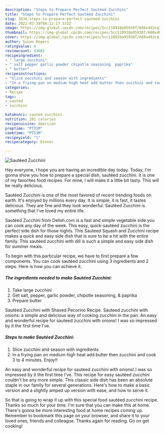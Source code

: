 ```yaml
---
description: "Steps to Prepare Perfect Sautéed Zucchini"
title: "Steps to Prepare Perfect Sautéed Zucchini"
slug: 3636-steps-to-prepare-perfect-sauteed-zucchini
date: 2022-03-20T08:12:17.533Z
image: https://img-global.cpcdn.com/recipes/5cc110910a95938f/680x482cq70/sauteed-zucchini-recipe-main-photo.jpg
thumbnail: https://img-global.cpcdn.com/recipes/5cc110910a95938f/680x482cq70/sauteed-zucchini-recipe-main-photo.jpg
cover: https://img-global.cpcdn.com/recipes/5cc110910a95938f/680x482cq70/sauteed-zucchini-recipe-main-photo.jpg
author: Susan Rogers
ratingvalue: 4
reviewcount: 43682
recipeingredient:
- " large zucchini"
- " salt pepper garlic powder chipotle seasoning  paprika"
- " butter"
recipeinstructions:
- "Slice zucchini and season with ingredients"
- "In a frying pan on medium high heat add butter then zucchini and cook 3 to 4 minutes. Enjoy!!"
categories:
- Recipe
tags:
- sauted
- zucchini

katakunci: sauted zucchini 
nutrition: 281 calories
recipecuisine: American
preptime: "PT31M"
cooktime: "PT53M"
recipeyield: "1"
recipecategory: Dinner

---
```



![Sautéed Zucchini](https://img-global.cpcdn.com/recipes/5cc110910a95938f/680x482cq70/sauteed-zucchini-recipe-main-photo.jpg)

Hey everyone, I hope you are having an incredible day today. Today, I'm gonna show you how to prepare a special dish, sautéed zucchini. It is one of my favorites food recipes. For mine, I will make it a little bit tasty. This will be really delicious.

Sautéed Zucchini is one of the most favored of recent trending foods on earth. It's enjoyed by millions every day. It is simple, it is fast, it tastes delicious. They are fine and they look wonderful. Sautéed Zucchini is something that I've loved my entire life.

Sautéed Zucchini from Delish.com is a fast and simple vegetable side you can cook any day of the week. This easy, quick-sautéed zucchini is the perfect side dish for those nights. This Sauteed Squash and Zucchini recipe makes a quick and easy side dish that is sure to be a hit with the entire family. This sautéed zucchini with dill is such a simple and easy side dish for summer meals.


To begin with this particular recipe, we have to first prepare a few components. You can cook sautéed zucchini using 3 ingredients and 2 steps. Here is how you can achieve it.

<!--inarticleads1-->

##### The ingredients needed to make Sautéed Zucchini:

1. Take  large zucchini
1. Get  salt, pepper, garlic powder, chipotle seasoning, &amp; paprika
1. Prepare  butter


Sautéed Zucchini with Shaved Pecorino Recipe. Sauteed zucchini with onions: a simple and delicious way of cooking zucchini in the pan. An easy and wonderful recipe for sauteed zucchini with onions! I was so impressed by it the first time I&#39;ve. 

<!--inarticleads2-->

##### Steps to make Sautéed Zucchini:

1. Slice zucchini and season with ingredients
1. In a frying pan on medium high heat add butter then zucchini and cook 3 to 4 minutes. Enjoy!!


An easy and wonderful recipe for sauteed zucchini with onions! I was so impressed by it the first time I&#39;ve. This recipe for easy sautéed zucchini couldn&#39;t be any more simple. This classic side dish has been an absolute staple in our family for several generations. Here&#39;s how to make a basic version and a slightly amped up version with ease, and how to serve it. 

So that is going to wrap it up with this special food sautéed zucchini recipe. Thanks so much for your time. I'm sure that you can make this at home. There's gonna be more interesting food at home recipes coming up. Remember to bookmark this page on your browser, and share it to your loved ones, friends and colleague. Thanks again for reading. Go on get cooking!
